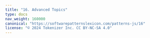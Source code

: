 ```yaml
---
title: "16. Advanced Topics"
type: docs
nav_weight: 160000
canonical: "https://softwarepatternslexicon.com/patterns-js/16"
license: "© 2024 Tokenizer Inc. CC BY-NC-SA 4.0"
---
```

